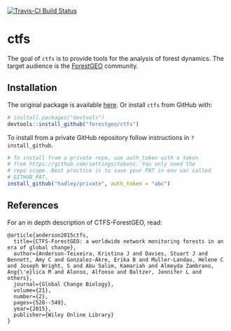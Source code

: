 <!-- README.md is generated from README.Rmd. Please edit that file -->
[![Travis-CI Build Status](https://travis-ci.org/forestgeo/ctfs.svg?branch=master)](https://travis-ci.org/forestgeo/ctfs)

ctfs
====

The goal of `ctfs` is to provide tools for the analysis of forest dynamics. The target audience is the [ForestGEO](http://www.forestgeo.si.edu/) community.

Installation
------------

The original package is available [here](http://ctfs.si.edu/Public/CTFSRPackage/). Or install `ctfs` from GitHub with:

``` r
# insltall.packages("devtools")
devtools::install_github("forestgeo/ctfs")
```

To install from a private GitHub repository follow instructions in `?install_github`.

``` r
# To install from a private repo, use auth_token with a token
# from https://github.com/settings/tokens. You only need the
# repo scope. Best practice is to save your PAT in env var called
# GITHUB_PAT.
install_github("hadley/private", auth_token = "abc")
```

References
----------

For an in depth description of CTFS-ForestGEO, read:

    @article{anderson2015ctfs,
      title={CTFS-ForestGEO: a worldwide network monitoring forests in an era of global change},
      author={Anderson-Teixeira, Kristina J and Davies, Stuart J and Bennett, Amy C and Gonzalez-Akre, Erika B and Muller-Landau, Helene C and Joseph Wright, S and Abu Salim, Kamariah and Almeyda Zambrano, Ang{\'e}lica M and Alonso, Alfonso and Baltzer, Jennifer L and others},
      journal={Global Change Biology},
      volume={21},
      number={2},
      pages={528--549},
      year={2015},
      publisher={Wiley Online Library}
    }
